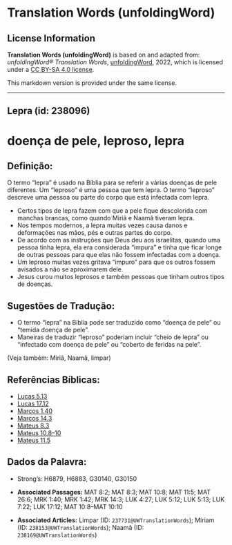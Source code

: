 # Translation Words (unfoldingWord)

## License Information

**Translation Words (unfoldingWord)** is based on and adapted from: _unfoldingWord® Translation Words_, [unfoldingWord](https://unfoldingword.org/utw), 2022, which is licensed under a [CC BY-SA 4.0 license](https://creativecommons.org/licenses/by-sa/4.0/legalcode.en).

This markdown version is provided under the same license.



--------------------------------

## Lepra (id: 238096)

doença de pele, leproso, lepra
==============================

Definição:
----------

O termo “lepra” é usado na Bíblia para se referir a várias doenças de pele diferentes. Um “leproso” é uma pessoa que tem lepra. O termo “leproso” descreve uma pessoa ou parte do corpo que está infectada com lepra.

* Certos tipos de lepra fazem com que a pele fique descolorida com manchas brancas, como quando Miriã e Naamã tiveram lepra.
* Nos tempos modernos, a lepra muitas vezes causa danos e deformações nas mãos, pés e outras partes do corpo.
* De acordo com as instruções que Deus deu aos israelitas, quando uma pessoa tinha lepra, ela era considerada “impura” e tinha que ficar longe de outras pessoas para que elas não fossem infectadas com a doença.
* Um leproso muitas vezes gritava “impuro” para que os outros fossem avisados a não se aproximarem dele.
* Jesus curou muitos leprosos e também pessoas que tinham outros tipos de doenças.

Sugestões de Tradução:
----------------------

* O termo “lepra” na Bíblia pode ser traduzido como “doença de pele” ou “temida doença de pele”.
* Maneiras de traduzir “leproso” poderiam incluir “cheio de lepra” ou “infectado com doença de pele” ou “coberto de feridas na pele”.

(Veja também: Miriã, Naamã, limpar)

Referências Bíblicas:
---------------------

* [Lucas 5\.13](https://ref.ly/Luke5:13)
* [Lucas 17\.12](https://ref.ly/Luke17:12)
* [Marcos 1\.40](https://ref.ly/Mark1:40)
* [Marcos 14\.3](https://ref.ly/Mark14:3)
* [Mateus 8\.3](https://ref.ly/Matt8:3)
* [Mateus 10\.8–10](https://ref.ly/Matt10:8-Matt10:10)
* [Mateus 11\.5](https://ref.ly/Matt11:5)

Dados da Palavra:
-----------------

* Strong’s: H6879, H6883, G30140, G30150

* **Associated Passages:** MAT 8:2; MAT 8:3; MAT 10:8; MAT 11:5; MAT 26:6; MRK 1:40; MRK 1:42; MRK 14:3; LUK 4:27; LUK 5:12; LUK 5:13; LUK 7:22; LUK 17:12; MAT 10:8–MAT 10:10
* **Associated Articles:** Limpar (ID: `237731@UWTranslationWords`); Míriam (ID: `238153@UWTranslationWords`); Naamã (ID: `238169@UWTranslationWords`)

